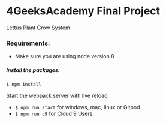 # 4GeeksAcademy Final Project
Lettus Plant Grow System

### Requirements:
- Make sure you are using node version 8

##### Install the packages:
```
$ npm install
```
Start the webpack server with live reload:
- `$ npm run start` for windows, mac, linux or Gitpod.
- `$ npm run c9` for Cloud 9 Users.

